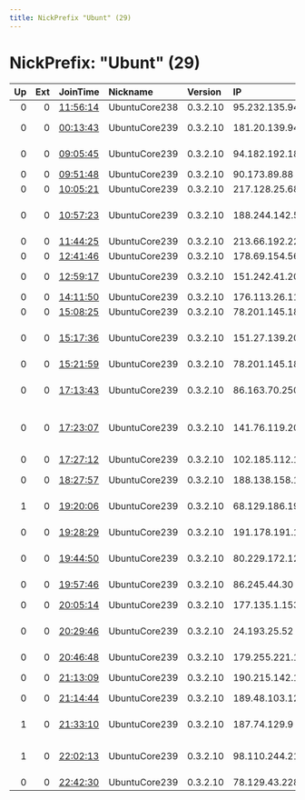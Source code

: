 ```yaml
---
title: NickPrefix "Ubunt" (29)
---
```


# NickPrefix: "Ubunt" (29)

|   Up |   Ext | JoinTime                                                                                            | Nickname      | Version   | IP              | AS                                       | CC   |   ORp |   Dirp | OS    | Contact   |   eFamMembers |
|-----:|------:|:----------------------------------------------------------------------------------------------------|:--------------|:----------|:----------------|:-----------------------------------------|:-----|------:|-------:|:------|:----------|--------------:|
|    0 |     0 | [11:56:14](https://metrics.torproject.org/rs.html#details/D1BE10C5BC612BC145F26EB1AB94164209CEF0D7) | UbuntuCore238 | 0.3.2.10  | 95.232.135.94   | Telecom Italia                           | it   | 37073 |      0 | Linux | None      |             1 |
|    0 |     0 | [00:13:43](https://metrics.torproject.org/rs.html#details/55F3073489F70FB8C672C4D92FC6AF94ECD6338C) | UbuntuCore239 | 0.3.2.10  | 181.20.139.94   | Telefonica de Argentina                  | ar   | 46585 |      0 | Linux | None      |             1 |
|    0 |     0 | [09:05:45](https://metrics.torproject.org/rs.html#details/CCF0B82BCCDA87EF8B41BA071B2F984A054C80EE) | UbuntuCore239 | 0.3.2.10  | 94.182.192.180  | Aria Shatel Company Ltd                  | ir   | 45737 |      0 | Linux | None      |             1 |
|    0 |     0 | [09:51:48](https://metrics.torproject.org/rs.html#details/CAD14011E0AD6ED9382C922E9CA7A5DA007F19CD) | UbuntuCore239 | 0.3.2.10  | 90.173.89.88    | Orange Espagne SA                        | es   | 36329 |      0 | Linux | None      |             1 |
|    0 |     0 | [10:05:21](https://metrics.torproject.org/rs.html#details/E1244FAFA00C51D68832A94374FEFB2C5240881A) | UbuntuCore239 | 0.3.2.10  | 217.128.25.68   | Orange                                   | fr   | 35139 |      0 | Linux | None      |             1 |
|    0 |     0 | [10:57:23](https://metrics.torproject.org/rs.html#details/71FFD456DAC6AA4BE5D25B32E9FF0784742C0C1A) | UbuntuCore239 | 0.3.2.10  | 188.244.142.54  | Closed Joint Stock Company TransTeleCom  | ru   | 46485 |      0 | Linux | None      |             1 |
|    0 |     0 | [11:44:25](https://metrics.torproject.org/rs.html#details/9969A8E0DB3CDB2C7296C88977BC03377B35D39D) | UbuntuCore239 | 0.3.2.10  | 213.66.192.222  | Telia Company AB                         | se   | 45815 |      0 | Linux | None      |             1 |
|    0 |     0 | [12:41:46](https://metrics.torproject.org/rs.html#details/1E1A9ACC31D931AE36C861E88CCD128D61B7D405) | UbuntuCore239 | 0.3.2.10  | 178.69.154.56   | Rostelecom                               | ru   | 35675 |      0 | Linux | None      |             1 |
|    0 |     0 | [12:59:17](https://metrics.torproject.org/rs.html#details/69C41BC703CEA5673D4BBE26025054397AFC208A) | UbuntuCore239 | 0.3.2.10  | 151.242.41.206  | Aria Shatel Company Ltd                  | ir   | 39721 |      0 | Linux | None      |             1 |
|    0 |     0 | [14:11:50](https://metrics.torproject.org/rs.html#details/84174C1615EC33F4FE7B2C913F93DA6742CFD704) | UbuntuCore239 | 0.3.2.10  | 176.113.26.111  | Pskovline Ltd.                           | ru   | 34539 |      0 | Linux | None      |             1 |
|    0 |     0 | [15:08:25](https://metrics.torproject.org/rs.html#details/AB86504356DB6410AAF981CBDDA5F300A4425A57) | UbuntuCore239 | 0.3.2.10  | 78.201.145.180  | Free SAS                                 | fr   | 38323 |      0 | Linux | None      |             1 |
|    0 |     0 | [15:17:36](https://metrics.torproject.org/rs.html#details/525B6C476CE9BC4671E767D1B6380B5A73433E8A) | UbuntuCore239 | 0.3.2.10  | 151.27.139.206  | Wind Telecomunicazioni SpA               | it   | 37701 |      0 | Linux | None      |             1 |
|    0 |     0 | [15:21:59](https://metrics.torproject.org/rs.html#details/F2C0EAF87C0A179CBDCE0A5D69F074C6595C403F) | UbuntuCore239 | 0.3.2.10  | 78.201.145.180  | Free SAS                                 | fr   | 45441 |      0 | Linux | None      |             1 |
|    0 |     0 | [17:13:43](https://metrics.torproject.org/rs.html#details/5E2EE871E6BE2EFADE2361CDF9B83F371F4249A4) | UbuntuCore239 | 0.3.2.10  | 86.163.70.250   | British Telecommunications PLC           | gb   | 33523 |      0 | Linux | None      |             1 |
|    0 |     0 | [17:23:07](https://metrics.torproject.org/rs.html#details/1FE6187AF0D17D396B80B6E910B5523542217CF4) | UbuntuCore239 | 0.3.2.10  | 141.76.119.20   | Verein zur Foerderung eines Deutschen Fo | de   | 44481 |      0 | Linux | None      |             1 |
|    0 |     0 | [17:27:12](https://metrics.torproject.org/rs.html#details/3A37D6BC33FE21001F3F41694782A96A99E9B5F7) | UbuntuCore239 | 0.3.2.10  | 102.185.112.129 | RAYA Telecom - Egypt                     | eg   | 44779 |      0 | Linux | None      |             1 |
|    0 |     0 | [18:27:57](https://metrics.torproject.org/rs.html#details/624FC808CA2F620A9AA4B2BCCA7F8A5C4C590898) | UbuntuCore239 | 0.3.2.10  | 188.138.158.176 | Starnet Servicii SRL                     | md   | 41015 |      0 | Linux | None      |             1 |
|    1 |     0 | [19:20:06](https://metrics.torproject.org/rs.html#details/1B425E05F86DD36EC96577158F211BA25C7724F8) | UbuntuCore239 | 0.3.2.10  | 68.129.186.195  | MCI Communications Services, Inc. d/b/a  | us   | 38357 |      0 | Linux | None      |             1 |
|    0 |     0 | [19:28:29](https://metrics.torproject.org/rs.html#details/0A6470C575DDE402236E0426DD5F7DA1968AF608) | UbuntuCore239 | 0.3.2.10  | 191.178.191.194 | CLARO S.A.                               | br   | 37555 |      0 | Linux | None      |             1 |
|    0 |     0 | [19:44:50](https://metrics.torproject.org/rs.html#details/B7ED70BFFCAF1138D97E1BBE75B0BAC78DB7F11E) | UbuntuCore239 | 0.3.2.10  | 80.229.172.128  | British Telecommunications PLC           | gb   | 37949 |      0 | Linux | None      |             1 |
|    0 |     0 | [19:57:46](https://metrics.torproject.org/rs.html#details/2F43480A89DD7AEFADE82BC75AB19FEBB80F803D) | UbuntuCore239 | 0.3.2.10  | 86.245.44.30    | Orange                                   | fr   | 46085 |      0 | Linux | None      |             1 |
|    0 |     0 | [20:05:14](https://metrics.torproject.org/rs.html#details/388393DD9BD896BD602542D90766B9C524DD0A3F) | UbuntuCore239 | 0.3.2.10  | 177.135.1.153   | TELEFu00D4NICA BRASIL S.A                | br   | 34695 |      0 | Linux | None      |             1 |
|    0 |     0 | [20:29:46](https://metrics.torproject.org/rs.html#details/3AFFF43C89D3D175F7E827A3AA98DEDF82CAB579) | UbuntuCore239 | 0.3.2.10  | 24.193.25.52    | Time Warner Cable Internet LLC           | us   | 41165 |      0 | Linux | None      |             1 |
|    0 |     0 | [20:46:48](https://metrics.torproject.org/rs.html#details/BF2CBBF20F915C6C469A5DBB6FA4A28DF3D2A1DB) | UbuntuCore239 | 0.3.2.10  | 179.255.221.135 | Brasil Telecom S/A - Filial Distrito Fed | br   | 37207 |      0 | Linux | None      |             1 |
|    0 |     0 | [21:13:09](https://metrics.torproject.org/rs.html#details/A7B324263FA2C2A151CB3C3CD021C92DB9B04467) | UbuntuCore239 | 0.3.2.10  | 190.215.142.145 | Manquehuenet                             | cl   | 45425 |      0 | Linux | None      |             1 |
|    0 |     0 | [21:14:44](https://metrics.torproject.org/rs.html#details/34B1CEF332FA8A650AE248EE988BE6A593102CAE) | UbuntuCore239 | 0.3.2.10  | 189.48.103.123  | Telemar Norte Leste S.A.                 | br   | 40649 |      0 | Linux | None      |             1 |
|    1 |     0 | [21:33:10](https://metrics.torproject.org/rs.html#details/0721AC3515E2B479A0ADA45A57CB7993F8F38529) | UbuntuCore239 | 0.3.2.10  | 187.74.129.9    | TELEFu00D4NICA BRASIL S.A                | br   | 39319 |      0 | Linux | None      |             1 |
|    1 |     0 | [22:02:13](https://metrics.torproject.org/rs.html#details/A9C226D9ECA04CC8C601557FEF54298F43E8B35F) | UbuntuCore239 | 0.3.2.10  | 98.110.244.215  | MCI Communications Services, Inc. d/b/a  | us   | 40307 |      0 | Linux | None      |             1 |
|    0 |     0 | [22:42:30](https://metrics.torproject.org/rs.html#details/528CC0546E4C00A638F82923BCDF25B90CDC2CDC) | UbuntuCore239 | 0.3.2.10  | 78.129.43.228   | Brutele SC                               | be   | 37905 |      0 | Linux | None      |             1 |
